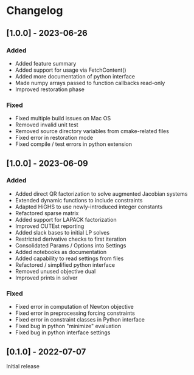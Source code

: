 # Changelog

## [1.0.0] - 2023-06-26

### Added

- Added feature summary
- Added support for usage via FetchContent()
- Added more documentation of python interface
- Made numpy arrays passed to function callbacks read-only
- Improved restoration phase

### Fixed

- Fixed multiple build issues on Mac OS
- Removed invalid unit test
- Removed source directory variables from cmake-related files
- Fixed error in restoration mode
- Fixed compile / test errors in python extension

## [1.0.0] - 2023-06-09

### Added

- Added direct QR factorization to solve augmented Jacobian systems
- Extended dynamic functions to include constraints
- Adapted HiGHS to use newly-introduced integer constants
- Refactored sparse matrix
- Added support for LAPACK factorization
- Improved CUTEst reporting
- Added slack bases to initial LP solves
- Restricted derivative checks to first iteration
- Consolidated Params / Options into Settings
- Added notebooks as documentation
- Added capability to read settings from files
- Refactored / simplified python interface
- Removed unused objective dual
- Improved prints in solver

### Fixed

- Fixed error in computation of Newton objective
- Fixed error in preprocessing forcing constraints
- Fixed error in constraint classes in Python interface
- Fixed bug in python "minimize" evaluation
- Fixed bug in python interface settings

## [0.1.0] - 2022-07-07

Initial release

